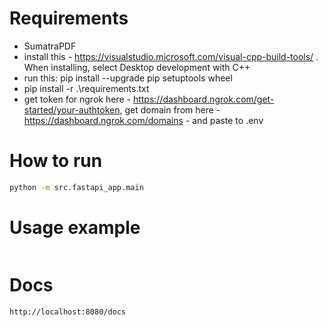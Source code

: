 # Requirements
- SumatraPDF
- install this - https://visualstudio.microsoft.com/visual-cpp-build-tools/ . When installing, select Desktop development with C++
- run this: pip install --upgrade pip setuptools wheel
- pip install -r .\requirements.txt
- get token for ngrok here - https://dashboard.ngrok.com/get-started/your-authtoken, get domain from here - https://dashboard.ngrok.com/domains - and paste to .env

# How to run
```bash
python -m src.fastapi_app.main
```

# Usage example
```
```

# Docs
```bash
http://localhost:8080/docs
```
